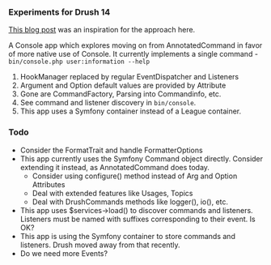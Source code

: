 ### Experiments for Drush 14

[This blog post](https://medium.com/@fernando_28520/extend-your-symfony-console-app-with-events-and-attributes-ca8ec6321430) was an inspiration for the approach here.

A Console app which explores moving on from AnnotatedCommand in favor of more native use of Console. It currently implements a single command - `bin/console.php user:information --help`
   1. HookManager replaced by regular EventDispatcher and Listeners
   1. Argument and Option default values are provided by Attribute
   1. Gone are CommandFactory, Parsing into Commandinfo, etc.
   1. See command and listener discovery in `bin/console`.
   1. This app uses a Symfony container instead of a League container. 

### Todo
- Consider the FormatTrait and handle FormatterOptions
- This app currently uses the Symfony Command object directly. Consider extending it instead, as AnnotatedCommand does today.
  - Consider using configure() method instead of Arg and Option Attributes
  - Deal with extended features like Usages, Topics
  - Deal with DrushCommands methods like logger(), io(), etc.
- This app uses $services->load() to discover commands and listeners. Listeners must be named with suffixes corresponding to their event. Is OK?
- This app is using the Symfony container to store commands and listeners. Drush moved away from that recently.
- Do we need more Events?
